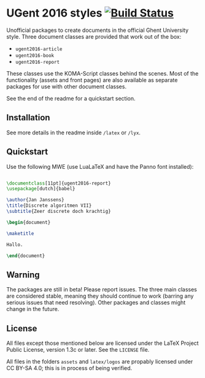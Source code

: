 # UGent 2016 styles [![Build Status](https://travis-ci.com/niknetniko/ugent2016.svg?branch=master)](https://travis-ci.com/niknetniko/ugent2016)

Unofficial packages to create documents in the official Ghent University style. Three document classes are provided that work out of the box:

- `ugent2016-article`
- `ugent2016-book`
- `ugent2016-report`

These classes use the KOMA-Script classes behind the scenes. Most of the functionality (assets and front pages) are also available as separate packages for use with other document classes.

See the end of the readme for a quickstart section.

## Installation

See more details in the readme inside `/latex` or `/lyx`.

## Quickstart

Use the following MWE (use LuaLaTeX and have the Panno font installed):
```latex

\documentclass[11pt]{ugent2016-report}
\usepackage[dutch]{babel}

\author{Jan Janssens}
\title{Discrete algoritmen VII}
\subtitle{Zeer discrete doch krachtig}

\begin{document}

\maketitle

Hallo.

\end{document}

```

## Warning

The packages are still in beta! Please report issues. The three main classes are considered stable, meaning they should continue to work (barring any serious issues that need resolving). Other packages and classes might change in the future.

## License

All files except those mentioned below are licensed under the LaTeX Project Public License, version 1.3c or later. See the `LICENSE` file.

All files in the folders `assets` and `latex/logos` are propably licensed under CC BY-SA 4.0; this is in process of being verified.